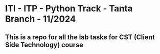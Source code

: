# ITI - ITP - Python Track - Tanta Branch - 11/2024

## This is a repo for all the lab tasks for CST (Client Side Technology) course